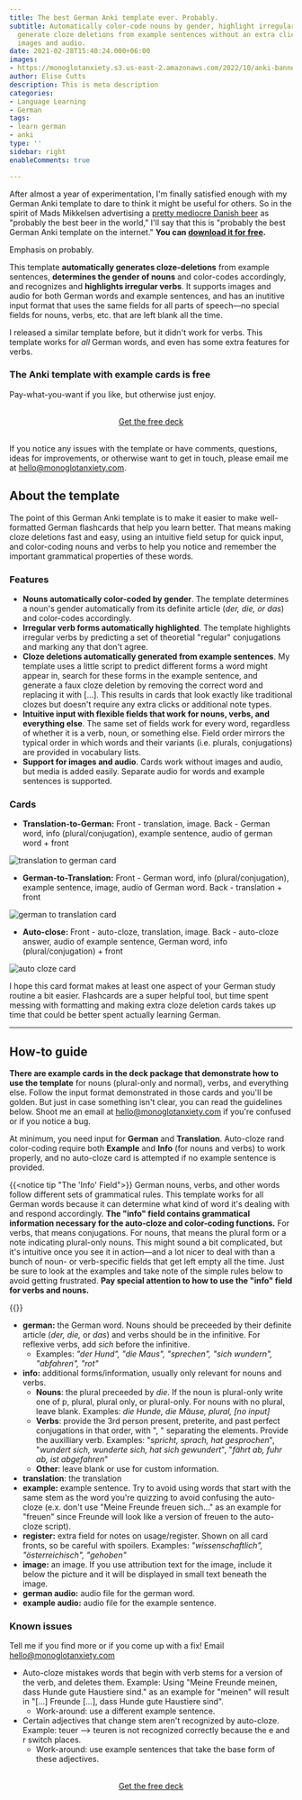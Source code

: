 ```yaml
---
title: The best German Anki template ever. Probably.
subtitle: Automatically color-code nouns by gender, highlight irregular verbs, and
  generate cloze deletions from example sentences without an extra click. Supports
  images and audio.
date: 2021-02-28T15:40:24.000+06:00
images:
- https://monoglotanxiety.s3.us-east-2.amazonaws.com/2022/10/anki-banner.jpg
author: Elise Cutts
description: This is meta description
categories:
- Language Learning
- German
tags:
- learn german
- anki
type: ''
sidebar: right
enableComments: true

---
```

After almost a year of experimentation, I'm finally satisfied enough with my German Anki template to dare to think it might be useful for others. So in the spirit of Mads Mikkelsen advertising a [pretty mediocre Danish beer](https://www.youtube.com/watch?v=jEKLwFdntPs) as "probably the best beer in the world," I'll say that this is "probably the best German Anki template on the internet." **You can [download it for free](https://gum.co/saHJaW).**

Emphasis on probably.

This template **automatically generates cloze-deletions** from example sentences,  **determines the gender of nouns** and color-codes accordingly, and recognizes and **highlights irregular verbs**. It supports images and audio for both German words and example sentences, and has an inutitive input format that uses the same fields for all parts of speech—no special fields for nouns, verbs, etc. that are left blank all the time.

I released a similar template before, but it didn't work for verbs. This template works for *all* German words, and even has some extra features for verbs.

### The Anki template with example cards is free

Pay-what-you-want if you like, but otherwise just enjoy. 

<br>

<center>
    <script src="https://gumroad.com/js/gumroad.js"></script>
<a class="button gumroad-button" href="https://gum.co/saHJaW">Get the free deck</a>
</center>


<br>

If you notice any issues with the template or have comments, questions, ideas for improvements, or otherwise want to get in touch, please email me at hello@monoglotanxiety.com.

## About the template

The point of this German Anki template is to make it easier to make well-formatted German flashcards that help you learn better. That means making cloze deletions fast and easy, using an intuitive field setup for quick input, and color-coding nouns and verbs to help you notice and remember the important grammatical properties of these words.

### Features

* **Nouns automatically color-coded by gender**. The template determines a noun's gender automatically from its definite article (*der, die, or das*) and color-codes accordingly.
* **Irregular verb forms automatically highlighted**. The template highlights irregular verbs by predicting a set of theoretial "regular" conjugations and marking any that don't agree.
* **Cloze deletions automatically generated from example sentences**. My template uses a little script to predict different forms a word might appear in, search for these forms in the example sentence, and generate a faux cloze deletion by removing the correct word and replacing it with […]. This results in cards that look exactly like traditional clozes but doesn't require any extra clicks or additional note types.
* **Intuitive input with flexible fields that work for nouns, verbs, and everything else**. The same set of fields work for every word, regardless of whether it is a verb, noun, or something else. Field order mirrors the typical order in which words and their variants (i.e. plurals, conjugations) are provided in vocabulary lists.
* **Support for images and audio**. Cards work without images and audio, but media is added easily. Separate audio for words and example sentences is supported.

### Cards

* **Translation-to-German:** Front - translation, image. Back - German word, info (plural/conjugation), example sentence, audio of german word + front

![translation to german card](https://monoglotanxiety.s3.us-east-2.amazonaws.com/2021/03/01/monoglotanxiety-3.jpg)

* **German-to-Translation:** Front - German word, info (plural/conjugation), example sentence, image, audio of German word. Back - translation + front

![german to translation card](https://monoglotanxiety.s3.us-east-2.amazonaws.com/2021/03/01/monoglotanxiety-2.jpg)

* **Auto-close:** Front - auto-cloze, translation, image. Back - auto-cloze answer, audio of example sentence, German word, info (plural/conjugation) + front

![auto cloze card](https://monoglotanxiety.s3.us-east-2.amazonaws.com/2021/03/01/monoglotanxiety-1.jpg)

I hope this card format makes at least one aspect of your German study routine a bit easier. Flashcards are a super helpful tool, but time spent messing with formatting and making extra cloze deletion cards takes up time that could be better spent actually learning German.

<hr>


## How-to guide

**There are example cards in the deck package that demonstrate how to use the template** for nouns (plural-only and normal), verbs, and everything else. Follow the input format demonstrated in those cards and you'll be golden. But just in case something isn't clear, you can read the guidelines below. Shoot me an email at hello@monoglotanxiety.com if you're confused or if you notice a bug.

At minimum, you need input for **German** and **Translation**. Auto-cloze rand color-coding require both **Example** and **Info** (for nouns and verbs) to work properly, and no auto-cloze card is attempted if no example sentence is provided.

{{<notice tip "The 'Info' Field">}}
German nouns, verbs, and other words follow different sets of grammatical rules. This template works for all German words because it  can determine what kind of word it's dealing with and respond accordingly. **The "info" field contains grammatical information necessary for the auto-cloze and color-coding functions.** For  verbs, that means conjugations. For nouns, that means the plural form or a note indicating plural-only nouns. This might sound a bit complicated, but it's intuitive once you see it in action—and a lot nicer to deal with than a bunch of noun- or verb-specific fields that get left empty all the time. Just be sure to look at the examples and take note of the simple rules below to avoid getting frustrated. **Pay special attention to how to use the "info" field for verbs and nouns.**

{{</notice>}}

* **german:** the German word. Nouns should be preceeded by their definite article (*der, die,* or *das*) and verbs should be in the infinitive. For reflexive verbs, add *sich* before the infinitive. 
  * Examples: *"der Hund", "die Maus", "sprechen", "sich wundern", "abfahren", "rot"*
* **info:** additional forms/information, usually only relevant for nouns and verbs.
  *  **Nouns**: the plural preceeded by *die*. If the noun is plural-only write one of p, plural, plural only, or plural-only. For nouns with no plural, leave blank. Examples: *die Hunde, die Mäuse, plural,  [no input]*
  *  **Verbs**: provide the 3rd person present, preterite, and past perfect conjugations in that order, with ", " separating the elements. Provide the auxilliary verb. Examples: 
     "*spricht, sprach, hat gesprochen*", "*wundert sich, wunderte sich, hat sich gewundert*", "*fährt ab, fuhr ab, ist abgefahren*"
  *  **Other**: leave blank or use for custom information.
* **translation**: the translation
* **example:** example sentence. Try to avoid using words that start with the same stem as the word you're quizzing to avoid confusing the auto-cloze (e.x. don't use "Meine Freunde freuen sich…"  as an example for "freuen" since Freunde will look like a version of freuen to the auto-cloze script).
* **register:** extra field for notes on usage/register. Shown on all card fronts, so be careful with spoilers. Examples: *"wissenschaftlich", "österreichisch", "gehoben"*
* **image:** an image. If you use attribution text for the image, include it below the picture and it will be displayed in small text beneath the image.
* **german audio:** audio file for the german word.
* **example audio:** audio file for the example sentence. 

### Known issues

Tell me if you find more or if you come up with a fix! Email hello@monoglotanxiety.com

* Auto-cloze mistakes words that begin with verb stems for a version of the verb, and deletes them. Example: Using "Meine Freunde meinen, dass Hunde gute Haustiere sind." as an example for "meinen" will result in "[…] Freunde […], dass Hunde gute Haustiere sind".
  * Work-around: use a different example sentence. 
* Certain adjectives that change stem aren't recognized by auto-cloze. Example: teuer –> teuren is not recognized correctly because the e and r switch places.
  * Work-around: use example sentences that take the base form of these adjectives.

<br>

<center>
    <script src="https://gumroad.com/js/gumroad.js"></script>
<a class="button gumroad-button" href="https://gum.co/saHJaW">Get the free deck</a>
</center>


<br>